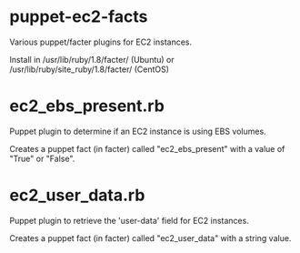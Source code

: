 puppet-ec2-facts
================
Various puppet/facter plugins for EC2 instances.

Install in /usr/lib/ruby/1.8/facter/ (Ubuntu) or /usr/lib/ruby/site_ruby/1.8/facter/ (CentOS)

ec2_ebs_present.rb
==================
Puppet plugin to determine if an EC2 instance is using EBS volumes.

Creates a puppet fact (in facter) called "ec2_ebs_present" with a value of "True" or "False".

ec2_user_data.rb
================
Puppet plugin to retrieve the 'user-data' field for EC2 instances.

Creates a puppet fact (in facter) called "ec2_user_data" with a string value.
